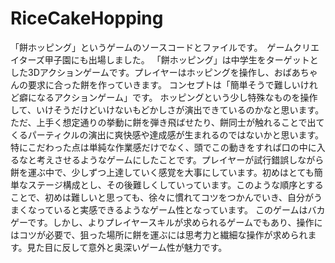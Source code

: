 # RiceCakeHopping
「餅ホッピング」というゲームのソースコードとファイルです。　ゲームクリエイターズ甲子園にも出場しました。
「餅ホッピング」は中学生をターゲットとした3Dアクションゲームです。プレイヤーはホッピングを操作し、おばあちゃんの要求に合った餅を作っていきます。
コンセプトは「簡単そうで難しいけれど癖になるアクションゲーム」です。
ホッピングという少し特殊なものを操作して、いけそうだけどいけないもどかしさが演出できているのかなと思います。ただ、上手く想定通りの挙動に餅を弾き飛ばせたり、餅同士が触れることで出てくるパーティクルの演出に爽快感や達成感が生まれるのではないかと思います。
特にこだわった点は単純な作業感だけでなく、頭でこの動きをすれば口の中に入るなと考えさせるようなゲームにしたことです。プレイヤーが試行錯誤しながら餅を運ぶ中で、少しずつ上達していく感覚を大事にしています。初めはとても簡単なステージ構成とし、その後難しくしていっています。このような順序とすることで、初めは難しいと思っても、徐々に慣れてコツをつかんでいき、自分がうまくなっていると実感できるようなゲーム性となっています。
このゲームはバカゲーです。しかし、よりプレイヤースキルが求められるゲームでもあり、操作にはコツが必要で、狙った場所に餅を運ぶには思考力と繊細な操作が求められます。見た目に反して意外と奥深いゲーム性が魅力です。
